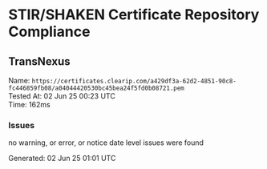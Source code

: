 # STIR/SHAKEN Certificate Repository Compliance

## TransNexus

Name: `https://certificates.clearip.com/a429df3a-62d2-4851-90c8-fc446859fb08/a04044420530bc45bea24f5fd0b08721.pem`\
Tested At: 02 Jun 25 00:23 UTC\
Time: 162ms

### Issues

no warning, or error, or notice date level issues were found

Generated: 02 Jun 25 01:01 UTC